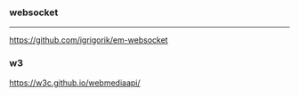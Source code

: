 ### websocket

---

https://github.com/igrigorik/em-websocket

### w3
https://w3c.github.io/webmediaapi/

